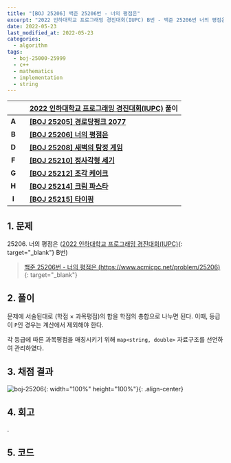 ```yaml
---
title: "[BOJ 25206] 백준 25206번 - 너의 평점은"
excerpt: "2022 인하대학교 프로그래밍 경진대회(IUPC) B번 - 백준 25206번 너의 평점은 풀이"
date: 2022-05-23
last_modified_at: 2022-05-23
categories:
  - algorithm
tags:
  - boj-25000-25999
  - c++
  - mathematics
  - implementation
  - string
---
```


|||[2022 인하대학교 프로그래밍 경진대회(IUPC)](https://burningfalls.github.io/contest/iupc-baekjoon-contest/) 풀이|
|:---:|:---:|:---|
|**A**||**[[BOJ 25205] 경로당펑크 2077](https://burningfalls.github.io/algorithm/boj-25205/)**|
|**B**||**[[BOJ 25206] 너의 평점은](https://burningfalls.github.io/algorithm/boj-25206/)**|
|**D**||**[[BOJ 25208] 새벽의 탐정 게임](https://burningfalls.github.io/algorithm/boj-25208/)**|
|**F**||**[[BOJ 25210] 정사각형 세기](https://burningfalls.github.io/algorithm/boj-25210/)**|
|**G**||**[[BOJ 25212] 조각 케이크](https://burningfalls.github.io/algorithm/boj-25212/)**|
|**H**||**[[BOJ 25214] 크림 파스타](https://burningfalls.github.io/algorithm/boj-25214/)**|
|**I**||**[[BOJ 25215] 타이핑](https://burningfalls.github.io/algorithm/boj-25215/)**|

## 1. 문제
$25206$. 너의 평점은 ([2022 인하대학교 프로그래밍 경진대회(IUPC)](https://burningfalls.github.io/contest/iupc-baekjoon-contest/){: target="_blank"} B번)

> [백준 25206번 - 너의 평점은 (https://www.acmicpc.net/problem/25206)](https://www.acmicpc.net/problem/25206){: target="_blank"}

## 2. 풀이

문제에 서술된대로 (학점 $\times$ 과목평점)의 합을 학점의 총합으로 나누면 된다. 이때, 등급이 `P`인 경우는 계산에서 제외해야 한다.

각 등급에 따른 과목평점을 매칭시키기 위해 `map<string, double>` 자료구조를 선언하여 관리하였다.

## 3. 채점 결과

![boj-25206](https://user-images.githubusercontent.com/30232837/169728149-2726761a-5bfb-4713-b6a3-c42595b0ca57.png "boj-25206"){: width="100%" height="100%"}{: .align-center}

## 4. 회고

.

## 5. 코드

<script src="https://gist.github.com/BurningFalls/3039fda4e95eb822e0b07bf749e1b231.js"></script>